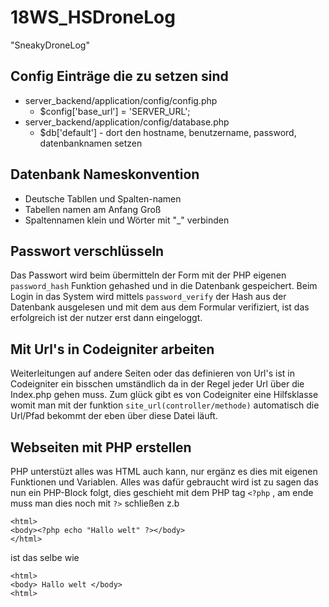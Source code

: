 # 18WS_HSDroneLog

"SneakyDroneLog"

Config Einträge die zu setzen sind
--
* server_backend/application/config/config.php 
    * $config['base_url'] = 'SERVER_URL';
* server_backend/application/config/database.php
    * $db['default'] - dort den hostname, benutzername, password, datenbanknamen setzen
 
 
 Datenbank Nameskonvention
 --
 - Deutsche Tabllen und Spalten-namen
 - Tabellen namen am Anfang Groß
 - Spaltennamen klein und Wörter mit "_" verbinden 
 
 Passwort verschlüsseln
 --
 Das Passwort wird beim übermitteln der Form mit der PHP eigenen `password_hash` Funktion 
 gehashed und in die Datenbank gespeichert. Beim Login in das System wird mittels `password_verify` 
 der Hash aus der Datenbank ausgelesen und mit dem aus dem Formular verifiziert,
  ist das erfolgreich ist der nutzer erst dann eingeloggt.
  
  Mit Url's in Codeigniter arbeiten
  --
  Weiterleitungen auf andere Seiten oder das definieren von Url's ist in Codeigniter ein bisschen umständlich 
  da in der Regel jeder Url über die Index.php gehen muss.
  Zum glück gibt es von Codeigniter eine Hilfsklasse womit man mit der funktion `site_url(controller/methode)` 
  automatisch die Url/Pfad bekommt der eben über diese Datei läuft.
  
  Webseiten mit PHP erstellen
  --
  PHP unterstüzt alles was HTML auch kann, nur ergänz es dies mit eigenen Funktionen und Variablen.
  Alles was dafür gebraucht wird ist zu sagen das nun ein PHP-Block folgt, dies geschieht mit dem PHP tag `<?php` , am ende muss man dies noch mit
   `?>` schließen
  z.b
  
  ```
  <html>
  <body><?php echo "Hallo welt" ?></body>
  </html>
  ```
  ist das selbe wie

  ```
  <html>
  <body> Hallo welt </body>
  <html>
  ```
 
 